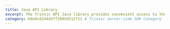 ```yaml
---
title: Java API Library
excerpt: The Trinsic API Java library provides convenient access to the Trinsic API from applications written in Java.
category: 66e9c8244457f1005d512711 # Trinsic server-side SDK Category
---
```


